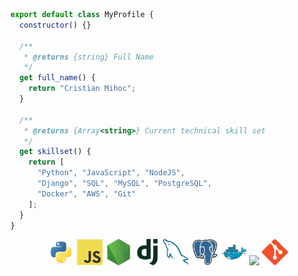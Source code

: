 ```js
export default class MyProfile {
  constructor() {}

  /**
   * @returns {string} Full Name
   */
  get full_name() {
    return "Cristian Mihoc";
  }

  /**
   * @returns {Array<string>} Current technical skill set
   */
  get skillset() {
    return [
      "Python", "JavaScript", "NodeJS",
      "Django", "SQL", "MySQL", "PostgreSQL",
      "Docker", "AWS", "Git"
    ];
  }
}
```

<p align="center"> <img src="https://raw.githubusercontent.com/devicons/devicon/master/icons/python/python-original.svg" height="42px"/> <img src="https://raw.githubusercontent.com/devicons/devicon/master/icons/javascript/javascript-original.svg" height="42px"/> <img src="https://raw.githubusercontent.com/devicons/devicon/master/icons/nodejs/nodejs-original.svg" height="42px"/> <img src="https://raw.githubusercontent.com/devicons/devicon/master/icons/django/django-plain.svg" height="42px"/> <img src="https://raw.githubusercontent.com/devicons/devicon/master/icons/mysql/mysql-original.svg" height="42px"/> <img src="https://raw.githubusercontent.com/devicons/devicon/master/icons/postgresql/postgresql-original.svg" height="42px"/> <img src="https://raw.githubusercontent.com/devicons/devicon/master/icons/docker/docker-original.svg" height="42px"/> <img src="https://upload.wikimedia.org/wikipedia/commons/thumb/9/93/Amazon_Web_Services_Logo.svg/1280px-Amazon_Web_Services_Logo.svg.png" height="42px"/> <img src="https://raw.githubusercontent.com/devicons/devicon/master/icons/git/git-original.svg" height="42px"/> </p>

